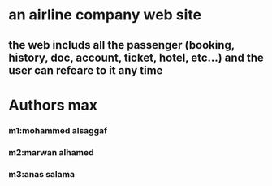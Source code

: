 # an airline company web site 

## the web includs all the passenger (booking, history, doc, account, ticket, hotel, etc...) and the user can refeare to it any time 


# Authors max
### m1:mohammed alsaggaf   
### m2:marwan alhamed
### m3:anas salama
